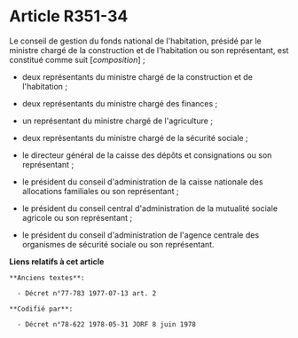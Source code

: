 # Article R351-34

Le conseil de gestion du fonds national de l'habitation, présidé par le ministre chargé de la construction et de l'habitation
ou son représentant, est constitué comme suit [*composition*] ;

- deux représentants du ministre chargé de la construction et de l'habitation ;

- deux représentants du ministre chargé des finances ;

- un représentant du ministre chargé de l'agriculture ;

- deux représentants du ministre chargé de la sécurité sociale ;

- le directeur général de la caisse des dépôts et consignations ou son représentant ;

- le président du conseil d'administration de la caisse nationale des allocations familiales ou son représentant ;

- le président du conseil central d'administration de la mutualité sociale agricole ou son représentant ;

- le président du conseil d'administration de l'agence centrale des organismes de sécurité sociale ou son représentant.

**Liens relatifs à cet article**

	**Anciens textes**:

	  - Décret n°77-783 1977-07-13 art. 2

	**Codifié par**:

	  - Décret n°78-622 1978-05-31 JORF 8 juin 1978
